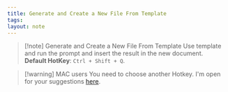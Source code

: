 ```yaml
---
title: Generate and Create a New File From Template
tags: 
layout: note 
---
```


> [!note] Generate and Create a New File From Template
> Use template and run the prompt and insert the result in the new document.  
> **Default HotKey**:  `Ctrl + Shift + Q`.


> [!warning] MAC users
> You need to choose another Hotkey. I'm open for your suggestions [here](https://github.com/nhaouari/obsidian-textgenerator-plugin/issues/23).


